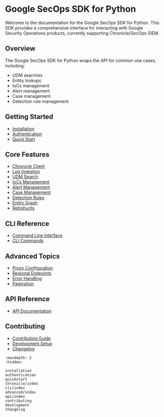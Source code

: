 # Google SecOps SDK for Python

Welcome to the documentation for the Google SecOps SDK for Python. This SDK provides a comprehensive interface for interacting with Google Security Operations products, currently supporting Chronicle/SecOps SIEM.

## Overview

The Google SecOps SDK for Python wraps the API for common use cases, including:

- UDM searches
- Entity lookups
- IoCs management
- Alert management
- Case management
- Detection rule management

## Getting Started

- [Installation](installation.md)
- [Authentication](authentication.md)
- [Quick Start](quickstart.md)

## Core Features

- [Chronicle Client](chronicle/index.md)
- [Log Ingestion](chronicle/ingestion.md)
- [UDM Search](chronicle/search.md)
- [IoCs Management](chronicle/iocs.md)
- [Alert Management](chronicle/alerts.md)
- [Case Management](chronicle/cases.md)
- [Detection Rules](chronicle/rules.md)
- [Entity Graph](chronicle/entity.md)
- [Retrohunts](chronicle/retrohunts.md)

## CLI Reference

- [Command Line Interface](cli/index.md)
- [CLI Commands](cli/commands.md)

## Advanced Topics

- [Proxy Configuration](advanced/proxies.md)
- [Regional Endpoints](advanced/regions.md)
- [Error Handling](advanced/errors.md)
- [Pagination](advanced/pagination.md)

## API Reference

- [API Documentation](api/index.md)

## Contributing

- [Contributing Guide](contributing.md)
- [Development Setup](development.md)
- [Changelog](changelog.md)

```{toctree}
:maxdepth: 2
:hidden:

installation
authentication
quickstart
chronicle/index
cli/index
advanced/index
api/index
contributing
development
changelog
```
